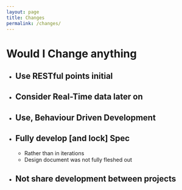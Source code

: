 ```yaml
---
layout: page
title: Changes
permalink: /changes/
---
```

# Would I Change anything
* ## Use RESTful points initial
* ## Consider Real-Time data later on
* ## Use, Behaviour Driven Development
* ## Fully develop [and lock] Spec
    * Rather than in iterations
    * Design document was not fully fleshed out
* ## Not share development between projects
